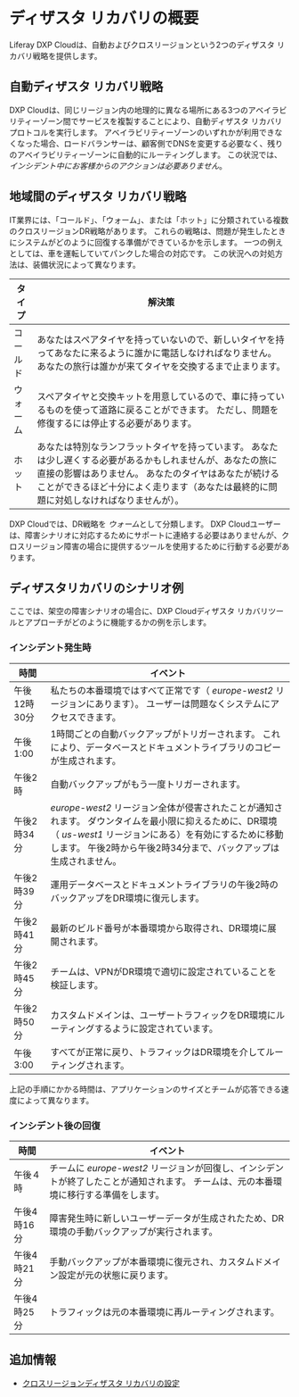 # ディザスタ リカバリの概要

Liferay DXP Cloudは、自動およびクロスリージョンという2つのディザスタ リカバリ戦略を提供します。

## 自動ディザスタ リカバリ戦略

DXP Cloudは、同じリージョン内の地理的に異なる場所にある3つのアベイラビリティーゾーン間でサービスを複製することにより、自動ディザスタ リカバリプロトコルを実行します。 アベイラビリティーゾーンのいずれかが利用できなくなった場合、ロードバランサーは、顧客側でDNSを変更する必要なく、残りのアベイラビリティーゾーンに自動的にルーティングします。 この状況では、 *インシデント中にお客様からのアクションは必要ありません*。

## 地域間のディザスタ リカバリ戦略

IT業界には、「コールド」、「ウォーム」、または「ホット」に分類されている複数のクロスリージョンDR戦略があります。 これらの戦略は、問題が発生したときにシステムがどのように回復する準備ができているかを示します。 一つの例えとしては、車を運転していてパンクした場合の対応です。 この状況への対処方法は、装備状況によって異なります。

| タイプ  | 解決策                                                                                                                             |
| ---- | ------------------------------------------------------------------------------------------------------------------------------- |
| コールド | あなたはスペアタイヤを持っていないので、新しいタイヤを持ってあなたに来るように誰かに電話しなければなりません。 あなたの旅行は誰かが来てタイヤを交換するまで止まります。                                            |
| ウォーム | スペアタイヤと交換キットを用意しているので、車に持っているものを使って道路に戻ることができます。 ただし、問題を修復するには停止する必要があります。                                                      |
| ホット  | あなたは特別なランフラットタイヤを持っています。 あなたは少し遅くする必要があるかもしれませんが、あなたの旅に直接の影響はありません。 あなたのタイヤはあなたが続けることができるほど十分によく走ります（あなたは最終的に問題に対処しなければなりませんが）。 |

DXP Cloudでは、DR戦略を *ウォーム*として分類します。 DXP Cloudユーザーは、障害シナリオに対応するためにサポートに連絡する必要はありませんが、クロスリージョン障害の場合に提供するツールを使用するために行動する必要があります。

## ディザスタリカバリのシナリオ例

ここでは、架空の障害シナリオの場合に、DXP Cloudディザスタ リカバリツールとアプローチがどのように機能するかの例を示します。

### インシデント発生時

| 時間       | イベント                                                                                                                               |
| -------- | ---------------------------------------------------------------------------------------------------------------------------------- |
| 午後12時30分 | 私たちの本番環境ではすべて正常です（ *europe-west2* リージョンにあります）。 ユーザーは問題なくシステムにアクセスできます。                                                             |
| 午後1:00   | 1時間ごとの自動バックアップがトリガーされます。 これにより、データベースとドキュメントライブラリのコピーが生成されます。                                                                      |
| 午後2時     | 自動バックアップがもう一度トリガーされます。                                                                                                             |
| 午後2時34分  | *europe-west2* リージョン全体が侵害されたことが通知されます。 ダウンタイムを最小限に抑えるために、DR環境（ *us-west1* リージョンにある）を有効にするために移動します。 午後2時から午後2時34分まで、バックアップは生成されません。 |
| 午後2時39分  | 運用データベースとドキュメントライブラリの午後2時のバックアップをDR環境に復元します。                                                                                       |
| 午後2時41分  | 最新のビルド番号が本番環境から取得され、DR環境に展開されます。                                                                                                   |
| 午後2時45分  | チームは、VPNがDR環境で適切に設定されていることを検証します。                                                                                                  |
| 午後2時50分  | カスタムドメインは、ユーザートラフィックをDR環境にルーティングするように設定されています。                                                                                     |
| 午後3:00   | すべてが正常に戻り、トラフィックはDR環境を介してルーティングされます。                                                                                               |

上記の手順にかかる時間は、アプリケーションのサイズとチームが応答できる速度によって異なります。

### インシデント後の回復

| 時間      | イベント                                                                        |
| ------- | --------------------------------------------------------------------------- |
| 午後４時    | チームに *europe-west2* リージョンが回復し、インシデントが終了したことが通知されます。 チームは、元の本番環境に移行する準備をします。 |
| 午後4時16分 | 障害発生時に新しいユーザーデータが生成されたため、DR環境の手動バックアップが実行されます。                              |
| 午後4時21分 | 手動バックアップが本番環境に復元され、カスタムドメイン設定が元の状態に戻ります。                                    |
| 午後4時25分 | トラフィックは元の本番環境に再ルーティングされます。                                                  |

## 追加情報

  - [クロスリージョンディザスタ リカバリの設定](./configuring-cross-region-disaster-recovery.md)
